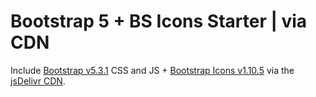 # Bootstrap 5 + BS Icons Starter | via CDN

Include [Bootstrap v5.3.1](https://getbootstrap.com) CSS and JS + [Bootstrap Icons v1.10.5](https://icons.getbootstrap.com) via the [jsDelivr CDN](https://www.jsdelivr.com/package/npm/bootstrap).
